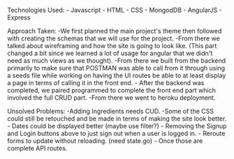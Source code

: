 Technologies Used:
	- Javascript
	- HTML
	- CSS
	- MongodDB
	- AngularJS
	- Express

Approach Taken:
	-We first planned the main project's theme then followed with creating the schemas that we will use for the project.
	-From there we talked about wireframing and how the site is going to look like. (This part changed a bit since we learned a lot of usage for angular that we didn't need as much views as we thought).
	-From there we built from the backend primarily to make sure that POSTMAN was able to call from it through using a seeds file while working on having the UI routes be able to at least display a page in terms of calling it in the front end.
	- After the backend was completed, we paired programmed to complete the front end part which involved the full CRUD part.
	-From there we went to heroku deployment.

Unsolved Problems:
	-Adding Ingredients needs CUD.
	-Some of the CSS could still be retouched and be made in terms of making the site look better.
	- Dates could be displayed better (maybe use filter?)
	- Removing the Signup and Login buttons above to just sign out when a user is logged in.
	- Reroute forms to update without reloading. (need state.go)
	- Once those are complete API routes.
